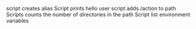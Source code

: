 script creates alias
Script prints hello user
script adds /action to path
Scripts counts the number of directories in the path
Script list environment variables
